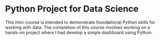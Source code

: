 # Python Project for Data Science
This mini-course is intended to demonstrate foundational Python skills for working with data. The completion of this course involves working on a hands-on project where I had develop a simple dashboard using Python.
